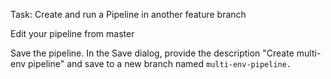 Task: Create and run a Pipeline in another feature branch

Edit your pipeline from master

Save the pipeline. In the Save dialog, provide the description "Create multi-env pipeline" and save to a new branch named
`multi-env-pipeline.`

